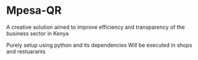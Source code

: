 # Mpesa-QR
A creative solution aimed to improve efficiency and transparency of the business sector in Kenya

Purely setup using python and its dependencies
Will be executed in shops and restuarants